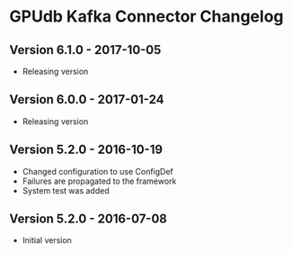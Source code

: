 GPUdb Kafka Connector Changelog
===============================

Version 6.1.0 - 2017-10-05
--------------------------

-   Releasing version

Version 6.0.0 - 2017-01-24
--------------------------

-   Releasing version

Version 5.2.0 - 2016-10-19
--------------------------

-   Changed configuration to use ConfigDef
-   Failures are propagated to the framework
-   System test was added

Version 5.2.0 - 2016-07-08
--------------------------

-   Initial version
